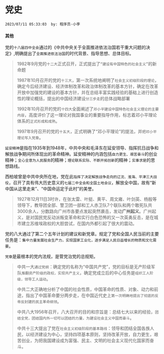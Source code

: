# 党史
`2023/07/11 05:33:03  by: 程序员·小李`

#### 其他

党的`十八届四中全会`通过的《中共中央关于全面推进依法治国若干重大问题的决定》,明确提出了`全面推进依法治国`的时代背景、指导思想、总体目标。

> 1982年9月党的`十二大`正式召开，正式提出了`“建设有中国特色的社会主义”`的新命题
>
> 1987年10月召开的党的`十三大`，第一次系统地阐明了`社会主义初级阶段的理论`，确定今后经济建设、经济体制改革和政治体制改革的基本方针，确定在改革开放中加强党的建设的基本方针，并在总结丰富实践经验的基础上进行创造性的理论概括，提出的中国经济建设`分三步走`的总体战略部署
>
> 1992年10月召开的党的`十四大`全面阐述了`邓小平建设中国特色社会主义理论的主要内容`，高度评价了这一理论对我国事业的重要指导作用，标志着邓小平理论体系的`正式形成和成熟`。
>
> 1997年9月召开的党的`十五大`，正式明确了“邓小平理论”的提法，并`把邓小平理论写入党章`。

`延安精神`是指在1935年到1948年，中共中央和毛泽东在延安领导、指挥抗日战争和解放战争期间所体现出的革命精神。延安精神的内涵包括`自力更生、艰苦奋斗`的创业精神；`全心全意为人民服务`的精神；`理论联系实际、不断开拓创新`的精神；`实事求是`的思想路线。

西柏坡曾是中共中央所在地，党在此`指挥了决定解放战争走向的辽沈、淮海、平津三大战役`，召开了具有伟大历史意义的`七届二中全会和全国土地会议`，解放全中国，故有“新中国从这里走来”、“中国命运定于此村”的美誉。

> 1927年12月11日3时许，在张太雷、叶挺、黄平、周文雍、叶剑英、杨殷等领导下，教导团全部、警卫团一部和工人赤卫队7个联队和两个敢死队共3000余人，分数路向广州市各要点发起突然袭击，发动**广州起义**。广州起义，是对国民党反动派叛变革命和实行白色恐怖的又一次英勇反击，是在城市建立苏维埃政权的大胆尝试，在国内外都引起了很大的震动。

党的八大通过了第二个五年计划的建议和新党章。规定了党和全国人民当前的主要任务是：`集中力量发展社会生产力，实现国家工业化，逐步满足人民日益增长的物质和文化需要`。

`党章`是最根本的党内法规，是管党治党的总规矩。

> 中共一大`通过党纲`：确定党的名称为“中国共产党”，党的目标是无产阶级军队`推翻资产阶级的政权，实现共产主义`，确定党成立后的中心任务是`组织工人阶级，领导工人运动`。
>
> 中共二大正确地分析了中国的社会性质，中国革命的性质、对象、动力和前途，指出了中国革命要分两步走，在中国近代史上`第一次明确地提出了彻底的反帝反封建的民主革命纲领`。
>
> 中共八大1956年召开，八大召开的目的和宗旨是：总结七大以来的经验，`团结全党，团结国内外一切可以团结的力量，为建设社会主义中国而奋斗`。
>
> 中共十三大提出了党在`社会主义初级阶段的基本路线`：领导和团结全国各族人民，以经济建设为中心，坚持四项基本原则，坚持改革开放，自力更生，艰苦创业，为把我国建设成为富强、民主、文明的社会主义现代化国家而奋斗。